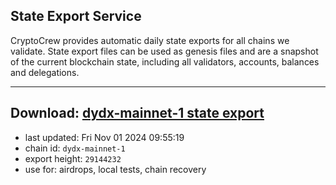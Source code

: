 ## State Export Service
CryptoCrew provides automatic daily state exports for all chains we validate. State export files can be used as genesis files and are a snapshot of the current blockchain state, including all validators, accounts, balances and delegations.

---
**Download: [dydx-mainnet-1 state export](https://dl-tyo.ccvalidators.com/SERVICE/dydx/dydx-mainnet-1_export_29144232.json)**
---

- last updated: Fri Nov 01 2024 09:55:19
- chain id: `dydx-mainnet-1`
- export height: `29144232`
- use for: airdrops, local tests, chain recovery

